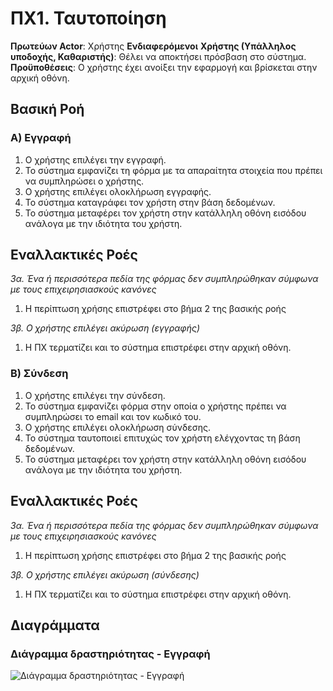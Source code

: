 # ΠΧ1. Ταυτοποίηση

**Πρωτεύων Actor**: Χρήστης
**Ενδιαφερόμενοι**
**Χρήστης (Υπάλληλος υποδοχής, Καθαριστής)**: Θέλει να αποκτήσει πρόσβαση στο σύστημα.
**Προϋποθέσεις**: Ο χρήστης έχει ανοίξει την εφαρμογή και βρίσκεται στην αρχική οθόνη.

## Βασική Ροή

### Α) Εγγραφή
1. Ο χρήστης επιλέγει την εγγραφή.
2. Το σύστημα εμφανίζει τη φόρμα με τα απαραίτητα στοιχεία που πρέπει να συμπληρώσει ο χρήστης.
3. Ο χρήστης επιλέγει ολοκλήρωση εγγραφής.
4. Το σύστημα καταγράφει τον χρήστη στην βάση δεδομένων.
5. Το σύστημα μεταφέρει τον χρήστη στην κατάλληλη οθόνη εισόδου ανάλογα με την ιδιότητα του χρήστη.

## Εναλλακτικές Ροές

*3α. Ένα ή περισσότερα πεδία της φόρμας δεν συμπληρώθηκαν σύμφωνα με τους επιχειρησιασκούς κανόνες*
1. Η περίπτωση χρήσης επιστρέφει στο βήμα 2 της βασικής ροής

*3β. Ο χρήστης επιλέγει ακύρωση (εγγραφής)*
1. Η ΠΧ τερματίζει και το σύστημα επιστρέφει στην αρχική οθόνη.

### Β) Σύνδεση
1. Ο χρήστης επιλέγει την σύνδεση.
2. Το σύστημα εμφανίζει φόρμα στην οποία ο χρήστης πρέπει να συμπληρώσει το email και τον κωδικό του.
3. Ο χρήστης επιλέγει ολοκλήρωση σύνδεσης.
4. Το σύστημα ταυτοποιεί επιτυχώς τον χρήστη ελέγχοντας τη βάση δεδομένων.
5. Το σύστημα μεταφέρει τον χρήστη στην κατάλληλη οθόνη εισόδου ανάλογα με την ιδιότητα του χρήστη.

## Εναλλακτικές Ροές

*3α. Ένα ή περισσότερα πεδία της φόρμας δεν συμπληρώθηκαν σύμφωνα με τους επιχειρησιασκούς κανόνες*
1. Η περίπτωση χρήσης επιστρέφει στο βήμα 2 της βασικής ροής

*3β. Ο χρήστης επιλέγει ακύρωση (σύνδεσης)*
1. Η ΠΧ τερματίζει και το σύστημα επιστρέφει στην αρχική οθόνη.


## Διαγράμματα

### Διάγραμμα δραστηριότητας - Εγγραφή
![Διάγραμμα δραστηριότητας - Εγγραφή](diagrams/...png)
